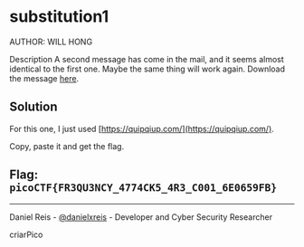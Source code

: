 # substitution1
AUTHOR: WILL HONG

Description
A second message has come in the mail, and it seems almost identical to the first one. Maybe the same thing will work again.
Download the message [here](message.txt).

## Solution

For this one, I just used [https://quipqiup.com/](https://quipqiup.com/). 

Copy, paste it and get the flag.

## **Flag:** `picoCTF{FR3QU3NCY_4774CK5_4R3_C001_6E0659FB}`
---
Daniel Reis - [@danielxreis](https://twitter.com/DanielXReis) - Developer and Cyber Security Researcher

criarPico